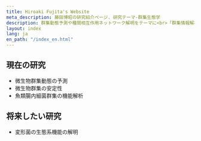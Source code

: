 ```yaml
---
title: Hiroaki Fujita's Website
meta_description: 藤田博昭の研究紹介ページ. 研究テーマ-群集生態学
description: 群集動態予測や種間相互作用ネットワーク解明をテーマに<br>「群集情報解析屋」を目指しています.
layout: index
lang: ja
en_path: "/index_en.html"
---
```


## 現在の研究
- 微生物群集動態の予測
- 微生物群集の安定性
- 魚類腸内細菌群集の機能解析
  
## 将来したい研究
- 変形菌の生態系機能の解明